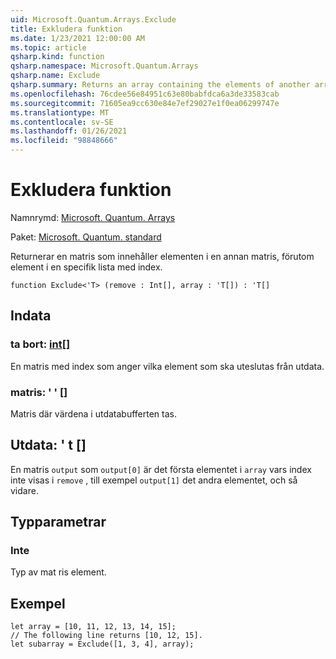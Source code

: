 ```yaml
---
uid: Microsoft.Quantum.Arrays.Exclude
title: Exkludera funktion
ms.date: 1/23/2021 12:00:00 AM
ms.topic: article
qsharp.kind: function
qsharp.namespace: Microsoft.Quantum.Arrays
qsharp.name: Exclude
qsharp.summary: Returns an array containing the elements of another array, excluding elements at a given list of indices.
ms.openlocfilehash: 76cdee56e84951c63e80babfdca6a3de33583cab
ms.sourcegitcommit: 71605ea9cc630e84e7ef29027e1f0ea06299747e
ms.translationtype: MT
ms.contentlocale: sv-SE
ms.lasthandoff: 01/26/2021
ms.locfileid: "98848666"
---
```

# <a name="exclude-function"></a>Exkludera funktion

Namnrymd: [Microsoft. Quantum. Arrays](xref:Microsoft.Quantum.Arrays)

Paket: [Microsoft. Quantum. standard](https://nuget.org/packages/Microsoft.Quantum.Standard)


Returnerar en matris som innehåller elementen i en annan matris, förutom element i en specifik lista med index.

```qsharp
function Exclude<'T> (remove : Int[], array : 'T[]) : 'T[]
```


## <a name="input"></a>Indata

### <a name="remove--int"></a>ta bort: [int](xref:microsoft.quantum.lang-ref.int)[]

En matris med index som anger vilka element som ska uteslutas från utdata.


### <a name="array--t"></a>matris: ' ' []

Matris där värdena i utdatabufferten tas.



## <a name="output--t"></a>Utdata: ' t []

En matris `output` som `output[0]` är det första elementet i `array` vars index inte visas i `remove` , till exempel `output[1]` det andra elementet, och så vidare.

## <a name="type-parameters"></a>Typparametrar

### <a name="t"></a>Inte

Typ av mat ris element.

## <a name="example"></a>Exempel

```qsharp
let array = [10, 11, 12, 13, 14, 15];
// The following line returns [10, 12, 15].
let subarray = Exclude([1, 3, 4], array);
```